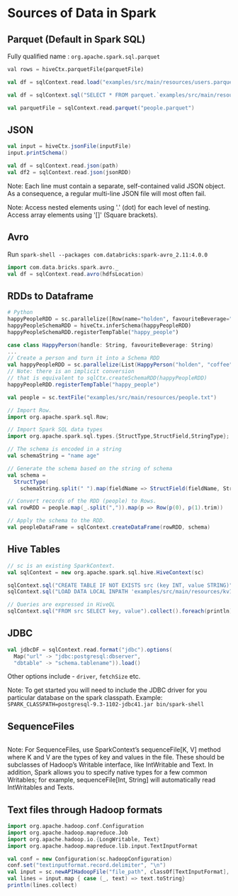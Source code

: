 # Sources of Data in Spark

## Parquet (Default in Spark SQL)

Fully qualified name : `org.apache.spark.sql.parquet`

```python
val rows = hiveCtx.parquetFile(parquetFile)
```

```scala
val df = sqlContext.read.load("examples/src/main/resources/users.parquet")
```

```scala
val df = sqlContext.sql("SELECT * FROM parquet.`examples/src/main/resources/users.parquet`")
```

```scala
val parquetFile = sqlContext.read.parquet("people.parquet")
```

## JSON

```scala
val input = hiveCtx.jsonFile(inputFile)
input.printSchema()
```

```scala
val df = sqlContext.read.json(path)
val df2 = sqlContext.read.json(jsonRDD)
```

Note: Each line must contain a separate, self-contained valid JSON object. As a consequence, a regular multi-line JSON file will most often fail.

Note: Access nested elements using '.' (dot) for each level of nesting.
      Access array elements using '[]' (Square brackets).

## Avro

Run `spark-shell --packages com.databricks:spark-avro_2.11:4.0.0`

```scala
import com.data.bricks.spark.avro._
val df = sqlContext.read.avro(hdfsLocation)
```

## RDDs to Dataframe

```python
# Python
happyPeopleRDD = sc.parallelize([Row(name="holden", favouriteBeverage="coffee")])
happyPeopleSchemaRDD = hiveCtx.inferSchema(happyPeopleRDD)
happyPeopleSchemaRDD.registerTempTable("happy_people")
```

```scala
case class HappyPerson(handle: String, favouriteBeverage: String)
...
// Create a person and turn it into a Schema RDD
val happyPeopleRDD = sc.parallelize(List(HappyPerson("holden", "coffee")))
// Note: there is an implicit conversion
// that is equivalent to sqlCtx.createSchemaRDD(happyPeopleRDD)
happyPeopleRDD.registerTempTable("happy_people")
```

```scala
val people = sc.textFile("examples/src/main/resources/people.txt")

// Import Row.
import org.apache.spark.sql.Row;

// Import Spark SQL data types
import org.apache.spark.sql.types.{StructType,StructField,StringType};

// The schema is encoded in a string
val schemaString = "name age"

// Generate the schema based on the string of schema
val schema =
  StructType(
    schemaString.split(" ").map(fieldName => StructField(fieldName, StringType, true)))

// Convert records of the RDD (people) to Rows.
val rowRDD = people.map(_.split(",")).map(p => Row(p(0), p(1).trim))

// Apply the schema to the RDD.
val peopleDataFrame = sqlContext.createDataFrame(rowRDD, schema)

```

## Hive Tables

```scala
// sc is an existing SparkContext.
val sqlContext = new org.apache.spark.sql.hive.HiveContext(sc)

sqlContext.sql("CREATE TABLE IF NOT EXISTS src (key INT, value STRING)")
sqlContext.sql("LOAD DATA LOCAL INPATH 'examples/src/main/resources/kv1.txt' INTO TABLE src")

// Queries are expressed in HiveQL
sqlContext.sql("FROM src SELECT key, value").collect().foreach(println)
```

## JDBC

```scala
val jdbcDF = sqlContext.read.format("jdbc").options(
  Map("url" -> "jdbc:postgresql:dbserver",
  "dbtable" -> "schema.tablename")).load()
```

Other options include - `driver`, `fetchSize` etc.

Note: To get started you will need to include the JDBC driver for you particular database on the spark classpath. Example:
`SPARK_CLASSPATH=postgresql-9.3-1102-jdbc41.jar bin/spark-shell`

## SequenceFiles

```scala

```

Note: For SequenceFiles, use SparkContext’s sequenceFile[K, V] method where K and V are the types of key and values in the file. These should be subclasses of Hadoop’s Writable interface, like IntWritable and Text. In addition, Spark allows you to specify native types for a few common Writables; for example, sequenceFile[Int, String] will automatically read IntWritables and Texts.

## Text files through Hadoop formats

```scala
import org.apache.hadoop.conf.Configuration
import org.apache.hadoop.mapreduce.Job
import org.apache.hadoop.io.{LongWritable, Text}
import org.apache.hadoop.mapreduce.lib.input.TextInputFormat

val conf = new Configuration(sc.hadoopConfiguration)
conf.set("textinputformat.record.delimiter", "\n")
val input = sc.newAPIHadoopFile("file_path", classOf[TextInputFormat], classOf[LongWritable], classOf[Text], conf)
val lines = input.map { case (_, text) => text.toString}
println(lines.collect)
```
